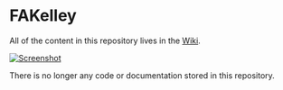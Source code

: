 # FAKelley 

All of the content in this repository lives in the  [Wiki](https://github.com/ethereum/wiki/wiki).

[![Screenshot](screenshot.png)](https://github.com/ethereum/wiki/wiki)

There is no longer any code or documentation stored in this repository.
